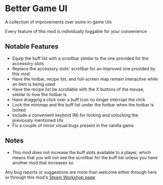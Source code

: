 # Better Game UI
A collection of improvements over some in-game UIs

Every feature of this mod is individually toggable for your convenience

## Notable Features
- Equip the buff list with a scrollbar similar to the one provided for the accessory slots
- Replace the accessory slots' scrollbar for an improved one provided by this mod
- Have the hotbar, recipe list, and full-screen map remain interactive while an item is being used
- Have the recipe list be scrollable with the X buttons of the mouse, similar to how the hotbar is
- Have dragging a click over a buff icon no longer interrupt the click
- Lock the minimap and the buff list under the hotbar when the hotbar is locked
- Include a convenient keybind (N) for locking and unlocking the previously mentioned UIs
- Fix a couple of minor visual bugs present in the vanilla game

## Notes
- This mod does not increase the buff slots available to a player, which means that you will not see the scrollbar for the buff list unless you have another mod that increases so

Any bug reports or suggestions are more than welcome either through here or through this mod's [Steam Workshop page](https://steamcommunity.com/sharedfiles/filedetails/?id=2903065706)
